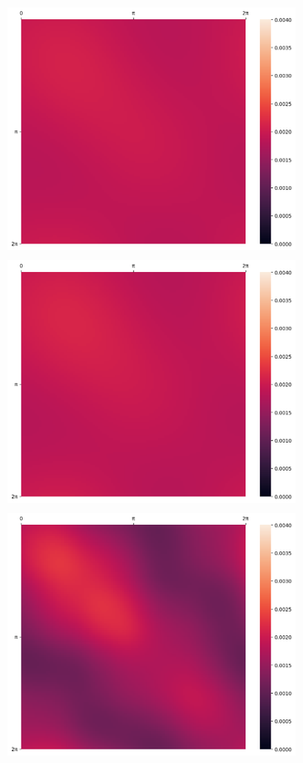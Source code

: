 <p align="center"> <img src= 'all_figs/DLGN(n_h_l=1,n_n=32,Run=1,Epoch=00000,step=000,UnLearned,train_loss=0.483,train_acc=6.4,test_loss=0.483,test_acc=100.0).png' /> </p>
<p align="center"> <img src= 'all_figs/DLGN(n_h_l=1,n_n=32,Run=1,Epoch=00003,step=016,Learned,train_loss=0.301,train_acc=6.4,test_loss=0.295,test_acc=100.0).png' /> </p>
<p align="center"> <img src= 'all_figs/DLGN(n_h_l=1,n_n=32,Run=1,Epoch=00300,step=016,Learned,train_loss=0.001,train_acc=6.4,test_loss=0.001,test_acc=100.0).png' /> </p>
